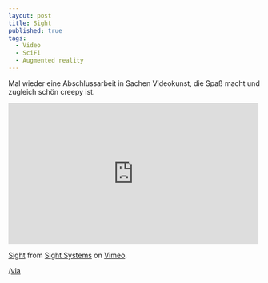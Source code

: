 ```yaml
---
layout: post
title: Sight
published: true
tags:
  - Video
  - SciFi
  - Augmented reality
---
```


Mal wieder eine Abschlussarbeit in Sachen Videokunst, die Spaß macht und zugleich schön creepy ist.

<iframe src="http://player.vimeo.com/video/46304267" width="500" height="281" frameborder="0" webkitAllowFullScreen mozallowfullscreen allowFullScreen></iframe> <p><a href="http://vimeo.com/46304267">Sight</a> from <a href="http://vimeo.com/user12664635">Sight Systems</a> on <a href="http://vimeo.com">Vimeo</a>.</p>

/[via](https://plus.google.com/110502055181936461743/posts/BFLD7BVKYhb)
